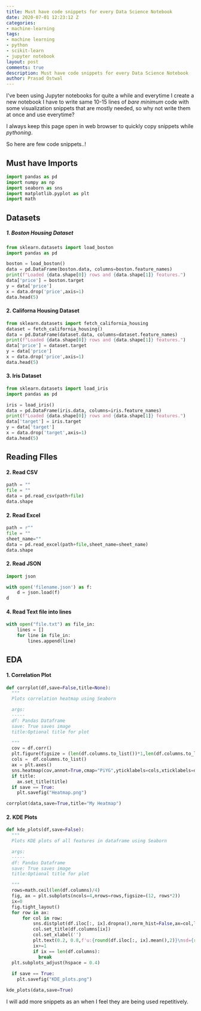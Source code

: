 ```yaml
---
title: Must have code snippets for every Data Science Notebook
date: 2020-07-01 12:23:12 Z
categories:
- machine-learning
tags:
- machine learning
- python
- scikit-learn
- jupyter notebook
layout: post
comments: true
description: Must have code snippets for every Data Science Notebook
author: Prasad Ostwal
---
```


I've been using Jupyter notebooks for quite a while and everytime I create a new notebook I have to write same 10-15 lines of *bare minimum* code with some visualization snippets that are mostly needed, so why not write them at once and use everytime? 

I always keep this page open in web browser to quickly copy snippets while *pythoning*.

So here are few code snippets..!

## Must have Imports


```python
import pandas as pd
import numpy as np
import seaborn as sns
import matplotlib.pyplot as plt
import math
```

## Datasets

##### 1. Boston Housing Dataset


```python
from sklearn.datasets import load_boston
import pandas as pd

boston = load_boston()
data = pd.DataFrame(boston.data, columns=boston.feature_names)
print(f"Loaded {data.shape[0]} rows and {data.shape[1]} features.")
data['price'] = boston.target
y = data['price']
x = data.drop('price',axis=1)
data.head(5)
```

#### 2. Californa Housing Dataset


```python
from sklearn.datasets import fetch_california_housing
dataset = fetch_california_housing()
data = pd.DataFrame(dataset.data, columns=dataset.feature_names)
print(f"Loaded {data.shape[0]} rows and {data.shape[1]} features.")
data['price'] = dataset.target
y = data['price']
x = data.drop('price',axis=1)
data.head(5)
```

#### 3. Iris Dataset


```python
from sklearn.datasets import load_iris
import pandas as pd

iris = load_iris()
data = pd.DataFrame(iris.data, columns=iris.feature_names)
print(f"Loaded {data.shape[0]} rows and {data.shape[1]} features.")
data['target'] = iris.target
y = data['target']
x = data.drop('target',axis=1)
data.head(5)
```

## Reading FIles

#### 2. Read CSV


```python
path = ""
file = ""
data = pd.read_csv(path+file)
data.shape
```

#### 2. Read Excel


```python
path = r""
file = ""
sheet_name=""
data = pd.read_excel(path+file,sheet_name=sheet_name)
data.shape
```

#### 2. Read JSON


```python
import json

with open('filename.json') as f:
    d = json.load(f)
d
```

#### 4. Read Text file into lines


```python
with open("file.txt") as file_in:
    lines = []
    for line in file_in:
        lines.append(line)
```

## EDA

#### 1. Correlation Plot


```python
def corrplot(df,save=False,title=None):
  """
  Plots correlation heatmap using Seaborn

  args:
  -----
  df: Pandas Dataframe
  save: True saves image
  title:Optional title for plot

  """
  cov = df.corr()
  plt.figure(figsize = (len(df.columns.to_list())*1,len(df.columns.to_list())*0.75))
  cols =  df.columns.to_list()
  ax = plt.axes()
  sns.heatmap(cov,annot=True,cmap="PiYG",yticklabels=cols,xticklabels=df.columns.to_list(),ax=ax)
  if title:
    ax.set_title(title)
  if save == True:
    plt.savefig("Heatmap.png")

corrplot(data,save=True,title="My Heatmap")
```

#### 2. KDE Plots


```python
def kde_plots(df,save=False):
  """
  Plots KDE plots of all features in dataframe using Seaborn

  args:
  -----
  df: Pandas Dataframe
  save: True saves image
  title:Optional title for plot

  """
  rows=math.ceil(len(df.columns)/4)
  fig, ax = plt.subplots(ncols=4,nrows=rows,figsize=(12, rows*2))
  ix=0
  fig.tight_layout()
  for row in ax:
      for col in row:
          sns.distplot(df.iloc[:, ix].dropna(),norm_hist=False,ax=col,label="")
          col.set_title(df.columns[ix]) 
          col.set_xlabel('')
          plt.text(0.2, 0.8,f'u:{round(df.iloc[:, ix].mean(),2)}\nsd={round(df.iloc[:, ix].std(),2)}', ha='center', va='center', transform=col.transAxes)
          ix+=1
          if ix == len(df.columns):
            break
  plt.subplots_adjust(hspace = 0.4)
  
  if save == True:
    plt.savefig("KDE_plots.png")

kde_plots(data,save=True)
```

I will add more snippets as an when I feel they are being used repetitively.




